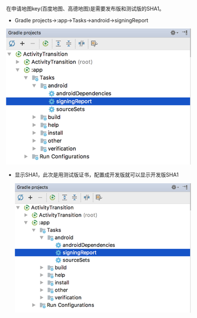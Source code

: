 在申请地图key(百度地图、高德地图)是需要发布版和测试版的SHA1。

* Gradle projects->:app->Tasks->android->signingReport

![1](../assets/img/as_get_sha1/1.png)

* 显示SHA1，此次是用测试版证书，配置成开发版就可以显示开发版SHA1

  ![2](assets/img/as_get_sha1/1.png)